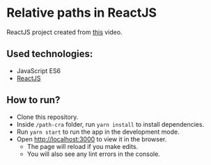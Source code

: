# Relative paths in ReactJS

ReactJS project created from [this](https://www.youtube.com/watch?v=lAV1-19hHqw) video.

## Used technologies:
- JavaScript ES6
- [ReactJS](https://reactjs.org/)

## How to run?
- Clone this repository.
- Inside `/path-cra` folder, run `yarn install` to install dependencies.
- Run `yarn start` to run the app in the development mode.
- Open [http://localhost:3000](http://localhost:3000) to view it in the browser.
    - The page will reload if you make edits.
    - You will also see any lint errors in the console.